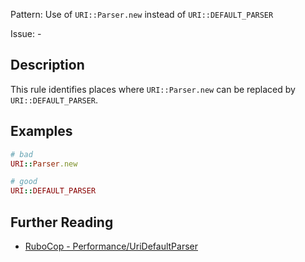 Pattern: Use of `URI::Parser.new` instead of `URI::DEFAULT_PARSER`

Issue: -

## Description

This rule identifies places where `URI::Parser.new` can be replaced by `URI::DEFAULT_PARSER`.

## Examples

```ruby
# bad
URI::Parser.new

# good
URI::DEFAULT_PARSER
```

## Further Reading

* [RuboCop - Performance/UriDefaultParser](https://docs.rubocop.org/rubocop-performance/cops_performance.html#performanceuridefaultparser)
